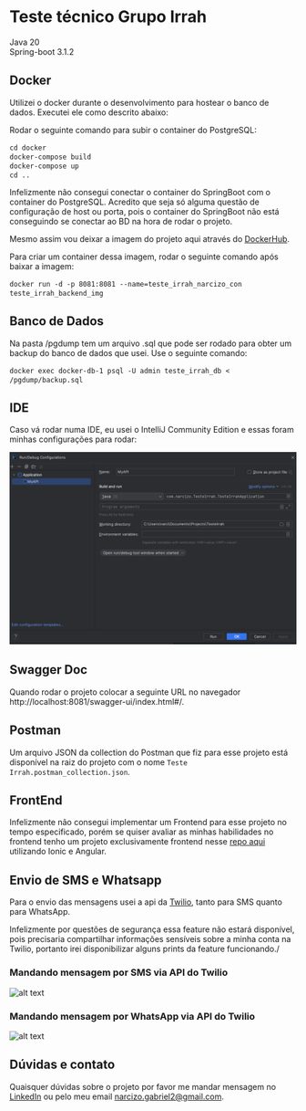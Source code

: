 # Teste técnico Grupo Irrah

Java 20\
Spring-boot 3.1.2


## Docker
Utilizei o docker durante o desenvolvimento para hostear o banco de dados. Executei ele como descrito abaixo:

Rodar o seguinte comando para subir o container do PostgreSQL:
```
cd docker
docker-compose build
docker-compose up
cd ..
```

Infelizmente não consegui conectar o container do SpringBoot com o container do PostgreSQL.
Acredito que seja só alguma questão de configuração de host ou porta, pois o container do SpringBoot
não está conseguindo se conectar ao BD na hora de rodar o projeto.

Mesmo assim vou deixar a imagem do projeto aqui através do [DockerHub](https://hub.docker.com/repository/docker/narcizo/teste_irrah_backend_img/general).

Para criar um container dessa imagem, rodar o seguinte comando após baixar a imagem:
```
docker run -d -p 8081:8081 --name=teste_irrah_narcizo_con teste_irrah_backend_img
```

## Banco de Dados
Na pasta /pgdump tem um arquivo .sql que pode ser rodado para obter um 
backup do banco de dados que usei. Use o seguinte comando:
```
docker exec docker-db-1 psql -U admin teste_irrah_db < /pgdump/backup.sql
```

## IDE
Caso vá rodar numa IDE, eu usei o IntelliJ Community Edition e essas foram minhas configurações para 
rodar: 

![alt text](Images/RunDegub%20config.png "Run/Dedub Configuration")

## Swagger Doc
Quando rodar o projeto colocar a seguinte URL no navegador
http://localhost:8081/swagger-ui/index.html#/.

## Postman
Um arquivo JSON da collection do Postman que fiz para esse projeto está disponível na raiz do projeto com o nome 
```Teste Irrah.postman_collection.json```.

## FrontEnd
Infelizmente não consegui implementar um Frontend para esse projeto no tempo 
especificado, porém se quiser avaliar as minhas habilidades no frontend tenho um projeto exclusivamente frontend nesse 
[repo aqui](https://github.com/narcizo/Teste-Be220) utilizando Ionic e Angular.

## Envio de SMS e Whatsapp
Para o envio das mensagens usei a api da [Twilio](https://mvnrepository.com/artifact/com.twilio.sdk/twilio/9.9.1),
tanto para SMS quanto para WhatsApp.

Infelizmente por questões de segurança essa feature não estará disponível, pois precisaria 
compartilhar informações sensíveis sobre a minha conta na Twilio, portanto irei disponibilizar alguns prints da feature
funcionando./

### Mandando mensagem por SMS via API do Twilio
![alt text](Images/mensagemTwilioSms.jpg "Mandando mensagem por SMS via API do Twilio")
### Mandando mensagem por WhatsApp via API do Twilio
![alt text](Images/mensagemTwilioWhats.jpg "Mandando mensagem por WhatsApp via API do Twilio")

## Dúvidas e contato
Quaisquer dúvidas sobre o projeto por favor me mandar mensagem no [LinkedIn](https://www.linkedin.com/in/narcizog/)
ou pelo meu email narcizo.gabriel2@gmail.com.
